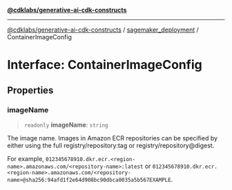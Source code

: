 [**@cdklabs/generative-ai-cdk-constructs**](../../../../README.md)

***

[@cdklabs/generative-ai-cdk-constructs](../../../../README.md) / [sagemaker\_deployment](../README.md) / ContainerImageConfig

# Interface: ContainerImageConfig

## Properties

### imageName

> `readonly` **imageName**: `string`

The image name. Images in Amazon ECR repositories can be specified by either using the full registry/repository:tag or
registry/repository@digest.

For example, `012345678910.dkr.ecr.<region-name>.amazonaws.com/<repository-name>:latest` or
`012345678910.dkr.ecr.<region-name>.amazonaws.com/<repository-name>@sha256:94afd1f2e64d908bc90dbca0035a5b567EXAMPLE`.
